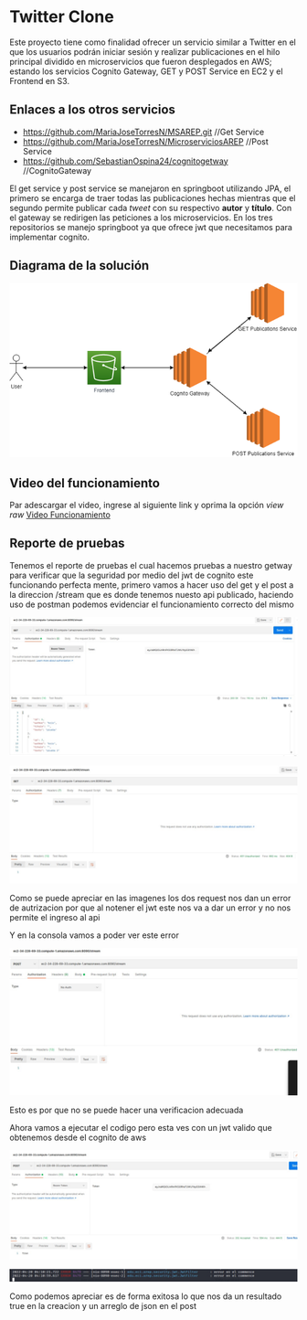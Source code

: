 # Twitter Clone 

Este proyecto tiene como finalidad ofrecer un servicio similar a Twitter en el que los usuarios podrán iniciar sesión y realizar publicaciones en el hilo principal dividido en microservicios que fueron desplegados en AWS; estando los servicios Cognito Gateway, GET y POST Service en EC2 y el Frontend en S3.

## Enlaces a los otros servicios

* https://github.com/MariaJoseTorresN/MSAREP.git //Get Service
* https://github.com/MariaJoseTorresN/MicroserviciosAREP //Post Service
* https://github.com/SebastianOspina24/cognitogetway //CognitoGateway

El get service y post service se manejaron en springboot utilizando JPA, el primero se encarga de traer todas las publicaciones hechas mientras que el segundo permite publicar cada *tweet* con su respectivo **autor** y **título**. Con el gateway se redirigen las peticiones a los microservicios. En los tres repositorios se manejo springboot ya que ofrece jwt que necesitamos para implementar cognito.

## Diagrama de la solución

<img src="img/s1.png">

## Video del funcionamiento

Par adescargar el video, ingrese al siguiente link y oprima la opción *view raw*  [Video Funcionamiento]("https://youtu.be/nVsbUqtAl7A")




## Reporte de pruebas

Tenemos el reporte de pruebas el cual hacemos pruebas a nuestro getway para verificar que la seguridad por medio del jwt de cognito este funcionando perfecta mente, primero vamos a hacer uso del get y el post a la direccion /stream que es donde tenemos nuesto api publicado, haciendo uso de postman podemos evidenciar el funcionamiento correcto del mismo

![](img/img1.jpeg)

![](img/img2.jpeg)

Como se puede apreciar en las imagenes los dos request nos dan un error de autrizacion por que al notener el jwt este nos va a dar un error y no nos permite el ingreso al api

Y en la consola vamos a poder ver este error

![](img/img3.jpeg)

Esto es por que no se puede hacer una verificacion adecuada

Ahora vamos a ejecutar el codigo pero esta ves con un jwt valido que obtenemos desde el cognito de aws

![](img/img4.jpeg)

![](img/img5.jpeg)

Como podemos apreciar es de forma exitosa lo que nos da un resultado true en la creacion y un arreglo de json en el post